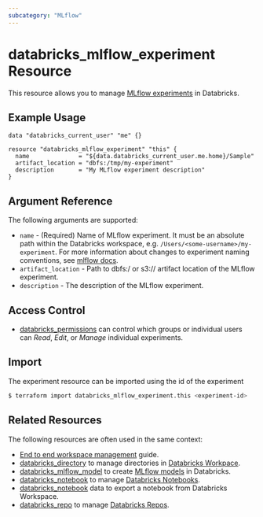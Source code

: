 ```yaml
---
subcategory: "MLflow"
---
```

# databricks_mlflow_experiment Resource

This resource allows you to manage [MLflow experiments](https://docs.databricks.com/data/data-sources/mlflow-experiment.html) in Databricks.

## Example Usage

```hcl
data "databricks_current_user" "me" {}

resource "databricks_mlflow_experiment" "this" {
  name              = "${data.databricks_current_user.me.home}/Sample"
  artifact_location = "dbfs:/tmp/my-experiment"
  description       = "My MLflow experiment description"
}
```

## Argument Reference

The following arguments are supported:

* `name` - (Required) Name of MLflow experiment. It must be an absolute path within the Databricks workspace, e.g. `/Users/<some-username>/my-experiment`. For more information about changes to experiment naming conventions, see [mlflow docs](https://docs.databricks.com/applications/mlflow/experiments.html#experiment-migration).
* `artifact_location` - Path to dbfs:/ or s3:// artifact location of the MLflow experiment.
* `description` - The description of the MLflow experiment.

## Access Control

* [databricks_permissions](permissions.md#MLflow-Experiment-usage) can control which groups or individual users can *Read*, *Edit*, or *Manage* individual experiments.

## Import

The experiment resource can be imported using the id of the experiment

```bash
$ terraform import databricks_mlflow_experiment.this <experiment-id>
```

## Related Resources

The following resources are often used in the same context:

* [End to end workspace management](../guides/workspace-management.md) guide.
* [databricks_directory](directory.md) to manage directories in [Databricks Workpace](https://docs.databricks.com/workspace/workspace-objects.html).
* [databricks_mlflow_model](mlflow_model.md) to create [MLflow models](https://docs.databricks.com/applications/mlflow/models.html) in Databricks.
* [databricks_notebook](notebook.md) to manage [Databricks Notebooks](https://docs.databricks.com/notebooks/index.html).
* [databricks_notebook](../data-sources/notebook.md) data to export a notebook from Databricks Workspace.
* [databricks_repo](repo.md) to manage [Databricks Repos](https://docs.databricks.com/repos.html).
